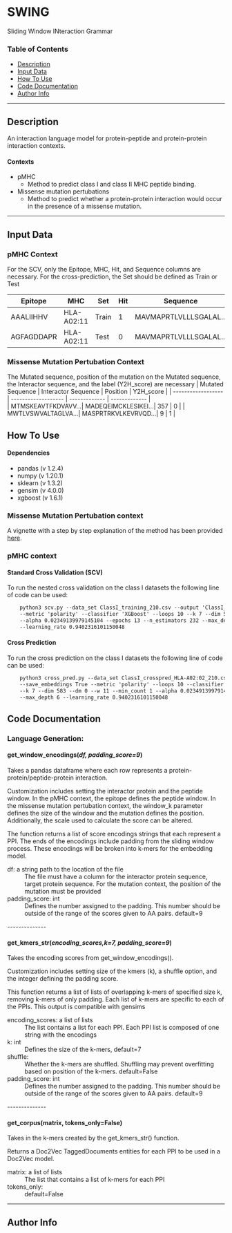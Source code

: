 # SWING
Sliding Window INteraction Grammar 

### Table of Contents
- [Description](#description)
- [Input Data](#input-data)
- [How To Use](#how-to-use)
- [Code Documentation](#code-documentation)
- [Author Info](#author-info)

---

## Description

An interaction language model for protein-peptide and protein-protein interaction contexts.

#### Contexts

- pMHC
  - Method to predict class I and class II MHC peptide binding.
- Missense mutation pertubations
  - Method to predict whether a protein-protein interaction would occur in the presence of a missense mutation.


---
## Input Data
### pMHC Context

For the SCV, only the Epitope, MHC, Hit, and Sequence columns are necessary. For the cross-prediction, the Set should be defined as Train or Test

| Epitope       | MHC         | Set           | Hit           | Sequence              |
| ------------- | ----------- | ------------- | ------------- | --------------------- |       
| AAALIIHHV     | HLA-A02:11  |    Train      |        1      | MAVMAPRTLVLLLSGALAL...|
| AGFAGDDAPR    | HLA-A02:11  |    Test       |        0      | MAVMAPRTLVLLLSGALAL...|


### Missense Mutation Pertubation Context

The Mutated sequence, position of the mutation on the Mutated sequence, the Interactor sequence, and the label (Y2H_score) are necessary
| Mutated Sequence   | Interactor Sequence | Position      | Y2H_score     | 
| ------------------ | ------------------- | ------------- | ------------- |      
| MTMSKEAVTFKDVAVV...| MADEQEIMCKLESIKEI...|    357        |        0      | 
| MWTLVSWVALTAGLVA...| MASPRTRKVLKEVRVQD...|    9          |        1      | 

## How To Use

#### Dependencies
- pandas (v 1.2.4)
- numpy (v 1.20.1)
- sklearn (v 1.3.2)
- gensim (v 4.0.0)
- xgboost (v 1.6.1)
  
### Missense Mutation Pertubation context
A vignette with a step by step explanation of the method has been provided [here](https://github.com/AlisaOmel/SWING/blob/main/Scripts/MutInt_Notebook.ipynb).

### pMHC context
#### Standard Cross Validation (SCV)
To run the nested cross validation  on the class I datasets the following line of code can be used:
```html
    python3 scv.py --data_set ClassI_training_210.csv --output 'ClassI_SCV_210' --save_embeddings True
    --metric 'polarity' --classifier 'XGBoost' --loops 10 --k 7 --dim 583 --dm 0 --w 11 --min_count 1
    --alpha 0.02349139979145104 --epochs 13 --n_estimators 232 --max_depth 6
    --learning_rate 0.9402316101150048
```
#### Cross Prediction
To run the cross prediction  on the class I datasets the following line of code can be used:
```html
    python3 cross_pred.py --data_set ClassI_crosspred_HLA-A02:02_210.csv --output 'ClassI_HLA-A02:02_210_CI'
    --save_embeddings True --metric 'polarity' --loops 10 --classifier 'XGBoost' --cross_pred_set 'HLA-A02:02'
    --k 7 --dim 583 --dm 0 --w 11 --min_count 1 --alpha 0.02349139979145104 --epochs 13 --n_estimators 232
    --max_depth 6 --learning_rate 0.9402316101150048
```
  

## Code Documentation
### Language Generation:

#### get_window_encodings(*df, padding_score=9*)  
  
Takes a pandas dataframe where each row represents a protein-protein/peptide-protein interaction.  
  
Customization includes setting the interactor protein and the peptide window. In the pMHC context, the epitope defines the peptide window. In the missense mutation pertubation context, the window_k parameter defines the size of the window and the mutation defines the position. Additionally, the scale used to calculate the score can be altered.  
  
The function returns a list of score encodings strings that each represent a PPI. The ends of the encodings include padding from the sliding window process. These encodings will be broken into k-mers for the embedding model.
  <dl>
	  <dt> df: a string path to the location of the file </dt>
		  <dd>The file must have a column for the interactor protein sequence, target protein sequence. For the mutation context, the position of the mutation must be provided</dd>
	  <dt>padding_score: int</dt>
    		  <dd>Defines the number assigned to the padding. This number should be outside of the range of the scores given to AA pairs. default=9 </dd>
  </dl>
--------------

#### get_kmers_str(*encoding_scores,k=7, padding_score=9*)  
Takes the encoding scores from get_window_encodings().  
  
Customization includes setting size of the kmers (k), a shuffle option, and the integer defining the padding score.  
  
This function returns a list of lists of overlapping k-mers of specified size k, removing k-mers of only padding. Each list of k-mers are specific to each of the PPIs. This output is compatible with gensims
  
<dl>
	<dt>encoding_scores: a list of lists </dt> 
		<dd>The list contains a list for each PPI. Each PPI list is composed of one string with the encodings </dd>
  <dt>k: int</dt>
    <dd>Defines the size of the k-mers, default=7</dd>
  <dt>shuffle:</dt>
    <dd>Whether the k-mers are shuffled. Shuffling may prevent overfitting based on position of the k-mers. default=False</dd>
  <dt>padding_score: int</dt>
    <dd>Defines the number assigned to the padding. This number should be outside of the range of the scores given to AA pairs. default=9 </dd>
</dl>
--------------


#### get_corpus(matrix, tokens_only=False)
Takes in the k-mers created by the get_kmers_str() function.  

Returns a Doc2Vec TaggedDocuments entities for each PPI to be used in a Doc2Vec model.

<dl>
  <dt>matrix: a list of lists</dt>
    <dd> The list that contains a list of k-mers for each PPI</dd>
  <dt>tokens_only:</dt>
    <dd>default=False</dd>
</dl>

--------------

## Author Info
